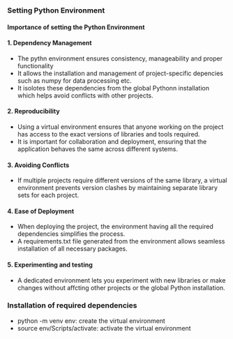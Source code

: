 ### Setting Python Environment 
#### Importance of setting the Python Environment  
#### 1. Dependency Management
- The pythn environment ensures consistency, manageability and proper functionality
- It allows the installation and management of project-specific depencies such as numpy for data processing etc.
- It isolotes these dependencies from the global Pythonn installation which helps avoid conflicts with other projects.
#### 2. Reproducibility
- Using a virtual environment ensures that anyone working on the project has access to the exact versions of libraries and tools required.
- It is important for collaboration and deployment, ensuring that the application behaves the same across different systems. 
#### 3. Avoiding Conflicts
- If multiple projects require different versions of the same library, a virtual environment prevents version clashes by maintaining separate library sets for each project.
#### 4. Ease of Deployment
- When deploying the project, the environment having all the required dependencies simplifies the process. 
- A requirements.txt file generated from the environment allows seamless installation of all necessary packages. 
#### 5. Experimenting and testing
- A dedicated environment lets you experiment with new libraries or make changes without affcting other projects or the global Python installation. 

### Installation of required dependencies
- python -m venv env: create the virtual environment
- source env/Scripts/activate: activate the virtual environment
